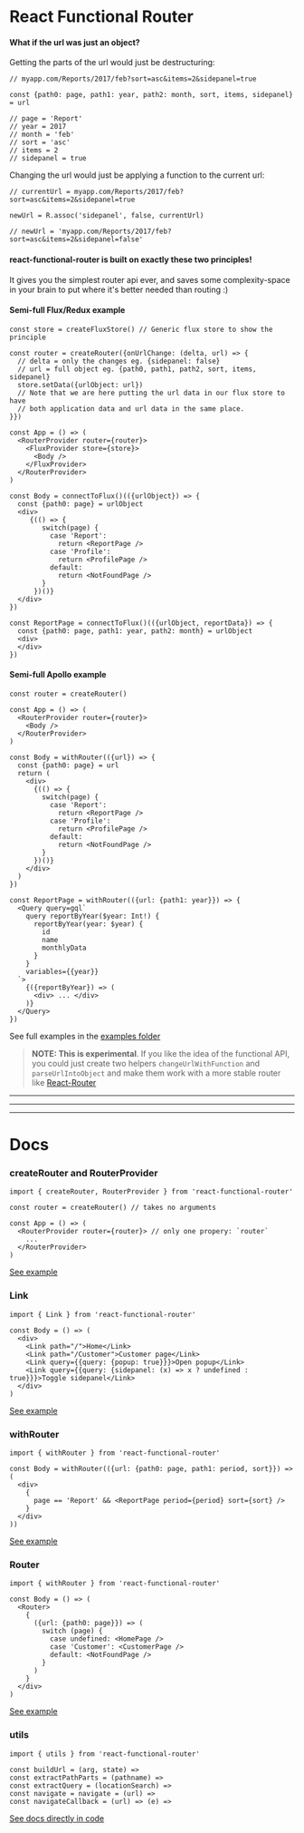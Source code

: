 # React Functional Router

#### What if the url was just an object?

Getting the parts of the url would just be destructuring:
```
// myapp.com/Reports/2017/feb?sort=asc&items=2&sidepanel=true

const {path0: page, path1: year, path2: month, sort, items, sidepanel} = url

// page = 'Report'
// year = 2017
// month = 'feb'
// sort = 'asc'
// items = 2
// sidepanel = true
```

Changing the url would just be applying a function to the current url:
 
```
// currentUrl = myapp.com/Reports/2017/feb?sort=asc&items=2&sidepanel=true

newUrl = R.assoc('sidepanel', false, currentUrl)

// newUrl = 'myapp.com/Reports/2017/feb?sort=asc&items=2&sidepanel=false'
```

#### react-functional-router is built on exactly these two principles!

It gives you the simplest router api ever, and saves some complexity-space in your brain to put where it's better needed than routing :)


#### Semi-full Flux/Redux example

```
const store = createFluxStore() // Generic flux store to show the principle

const router = createRouter({onUrlChange: (delta, url) => {
  // delta = only the changes eg. {sidepanel: false}
  // url = full object eg. {path0, path1, path2, sort, items, sidepanel}
  store.setData({urlObject: url})
  // Note that we are here putting the url data in our flux store to have
  // both application data and url data in the same place.
}})

const App = () => (
  <RouterProvider router={router}>
    <FluxProvider store={store}>
      <Body />
    </FluxProvider>
  </RouterProvider>
)

const Body = connectToFlux()(({urlObject}) => {
  const {path0: page} = urlObject
  <div>
     {(() => {
        switch(page) {
          case 'Report':
            return <ReportPage />
          case 'Profile':
            return <ProfilePage />
          default:
            return <NotFoundPage />
        }
      })()}
  </div>
})

const ReportPage = connectToFlux()(({urlObject, reportData}) => {
  const {path0: page, path1: year, path2: month} = urlObject
  <div>
  </div>
})

```

#### Semi-full Apollo example

```
const router = createRouter()

const App = () => (
  <RouterProvider router={router}>
    <Body />
  </RouterProvider>
)

const Body = withRouter(({url}) => {
  const {path0: page} = url
  return (
    <div>
      {(() => {
        switch(page) {
          case 'Report':
            return <ReportPage />
          case 'Profile':
            return <ProfilePage />
          default:
            return <NotFoundPage />
        }
      })()}
    </div>
  )
})

const ReportPage = withRouter(({url: {path1: year}}) => {
  <Query query=gql`
    query reportByYear($year: Int!) {
      reportByYear(year: $year) {
        id
        name
        monthlyData
      }
    }
    variables={{year}}
  `>
    {({reportByYear}) => (
      <div> ... </div>
    )}
  </Query>
})

```



See full examples in the [examples folder](/examples)


> **NOTE: This is experimental**. If you like the idea of the functional API, you could just create two helpers `changeUrlWithFunction` and `parseUrlIntoObject` and make them work with a more stable router like [React-Router](https://reacttraining.com/react-router/)

---
---
---

# Docs


### createRouter and RouterProvider

```
import { createRouter, RouterProvider } from 'react-functional-router'

const router = createRouter() // takes no arguments

const App = () => (
  <RouterProvider router={router}> // only one propery: `router`
    ...
  </RouterProvider>
)
```
[See example](/examples/simple/Body.coffee)


### Link

```
import { Link } from 'react-functional-router'

const Body = () => (
  <div>
    <Link path="/">Home</Link>
    <Link path="/Customer">Customer page</Link>
    <Link query={{query: {popup: true}}}>Open popup</Link>
    <Link query={{query: {sidepanel: (x) => x ? undefined : true}}}>Toggle sidepanel</Link>
  </div>
)
```

[See example](/examples/simple/Body.coffee)

### withRouter
```
import { withRouter } from 'react-functional-router'

const Body = withRouter(({url: {path0: page, path1: period, sort}}) => (
  <div>
    {
      page == 'Report' && <ReportPage period={period} sort={sort} />
    }
  </div>
))
```

[See example](/examples/simple/Body.coffee)

### Router
```
import { withRouter } from 'react-functional-router'

const Body = () => (
  <Router>
    {
      ({url: {path0: page}}) => (
        switch (page) {
          case undefined: <HomePage />
          case 'Customer': <CustomerPage />
          default: <NotFoundPage />
        }
      )
    }
  </div>
)
```
[See example](/examples/simple/Body.coffee)

### utils
```
import { utils } from 'react-functional-router'

const buildUrl = (arg, state) =>
const extractPathParts = (pathname) =>
const extractQuery = (locationSearch) =>
const navigate = navigate = (url) =>
const navigateCallback = (url) => (e) =>
```
[See docs directly in code](/src/utils.coffee)
